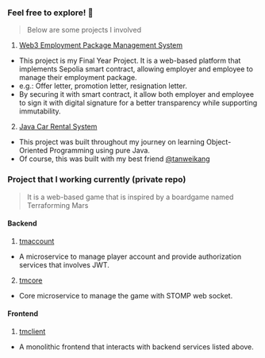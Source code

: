 ### Feel free to explore! 👀
> Below are some projects I involved

1. [Web3 Employment Package Management System](https://github.com/SeanTan7150/web3-employment-package-management-system)
- This project is my Final Year Project. It is a web-based platform that implements Sepolia smart contract, allowing employer and employee to manage their employment package.
- e.g.: Offer letter, promotion letter, resignation letter.
- By securing it with smart contract, it allow both employer and employee to sign it with digital signature for a better transparency while supporting immutability. 

2. [Java Car Rental System](https://github.com/SeanTan7150/java-car-rental-system)
- This project was built throughout my journey on learning Object-Oriented Programming using pure Java.
- Of course, this was built with my best friend [@tanweikang](https://github.com/tanweikang02)

### Project that I working currently (private repo)
> It is a web-based game that is inspired by a boardgame named Terraforming Mars

#### Backend
1. [tmaccount](https://github.com/SeanTan7150/tmaccount)
- A microservice to manage player account and provide authorization services that involves JWT.

2. [tmcore](https://github.com/SeanTan7150/tmcore)
- Core microservice to manage the game with STOMP web socket.

#### Frontend
1. [tmclient](https://github.com/SeanTan7150/tmclient)
- A monolithic frontend that interacts with backend services listed above.
